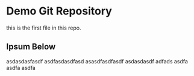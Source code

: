 # Demo Git Repository

this is the first file in this repo.

## Ipsum Below

asdasdasfasdf
asdfasdasdfasd
asasdfasdfasdf
asdasdasdf
adfads
asdfa
asdfa
asdfa
